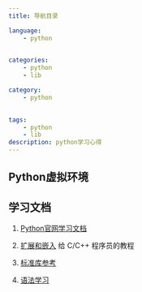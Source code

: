 ```yaml
---
title: 导航目录

language:
    - python
    

categories:
    - python
    - lib

category:
    - python
   

tags:
    - python
    - lib
description: python学习心得
---
```






> 
 ## Python虚拟环境
 
 
 
 ## 学习文档
1. [Python官网学习文档](https://docs.python.org/zh-cn/3/tutorial/index.html) 

2. [扩展和嵌入](https://docs.python.org/zh-cn/3/extending/index.html) 
    给 C/C++ 程序员的教程

3. [标准库参考](https://docs.python.org/zh-cn/3/library/index.html) 

4. [语法学习](https://docs.python.org/zh-cn/3/reference/index.html) 
